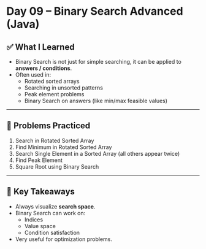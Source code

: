 # Day 09 – Binary Search Advanced (Java)

## ✅ What I Learned
- Binary Search is not just for simple searching, it can be applied to **answers / conditions**.
- Often used in:
  - Rotated sorted arrays
  - Searching in unsorted patterns
  - Peak element problems
  - Binary Search on answers (like min/max feasible values)

---

## 📖 Problems Practiced
1. Search in Rotated Sorted Array
2. Find Minimum in Rotated Sorted Array
3. Search Single Element in a Sorted Array (all others appear twice)
4. Find Peak Element
5. Square Root using Binary Search

---

## 🔑 Key Takeaways
- Always visualize **search space**.
- Binary Search can work on:
  - Indices
  - Value space
  - Condition satisfaction
- Very useful for optimization problems.

